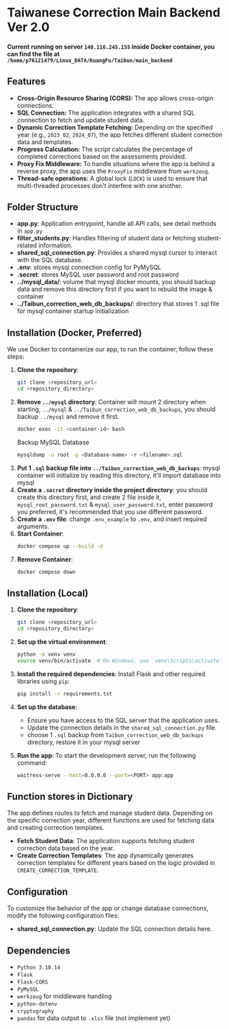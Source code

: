 # Taiwanese Correction Main Backend Ver 2.0

#### Current running on server `140.116.245.155` inside Docker container, you can find the file at `/home/p76121479/Linux_DATA/KuangFu/Taibun/main_backend`

## Features

- **Cross-Origin Resource Sharing (CORS):** The app allows cross-origin connections.
- **SQL Connection:** The application integrates with a shared SQL connection to fetch and update student data.
- **Dynamic Correction Template Fetching:** Depending on the specified year (e.g., `2023_02`, `2024_07`), the app fetches different student correction data and templates.
- **Progress Calculation:** The script calculates the percentage of completed corrections based on the assessments provided.
- **Proxy Fix Middleware:** To handle situations where the app is behind a reverse proxy, the app uses the `ProxyFix` middleware from `werkzeug`.
- **Thread-safe operations:** A global lock (`LOCK`) is used to ensure that multi-threaded processes don't interfere with one another.

## Folder Structure

- **app.py**: Application entrypoint, handle all API calls, see detail methods in `app.py`
- **filter_students.py**: Handles filtering of student data or fetching student-related information.
- **shared_sql_connection.py**: Provides a shared mysql cursor to interact with the SQL database.
- **.env**: stores mysql connection config for PyMySQL
- **.secret**: stores MySQL user password and root password
- **../mysql_data/**: volume that mysql docker mounts, you should backup data and remove this directory first if you want to rebuild the image & container
- **../Taibun_correction_web_db_backups/**: directory that stores 1 .sql file for mysql container startup initialization

## Installation (Docker, Preferred)

We use Docker to containerize our app, to run the container, follow these steps:

1. **Clone the repository**:
    ```sh
    git clone <repository_url>
    cd <repository_directory>
    ```
2. **Remove `../mysql` directory**:
    Container will mount 2 directory when starting, `../mysql` & `../Taibun_correction_web_db_backups`, you should backup `../mysql` and remove it first.
    ```sh
   docker exec -it <container-id> bash
   ```
   Backup MySQL Database
   ```sh
   mysqldump -u root -p <Database-name> -r <filename>.sql
   ```
3. **Put 1 `.sql` backup file into `../Taibun_correction_web_db_backups`**: mysql container will initialize by reading this directory, it'll import database into mysql
4. **Create a `.secret` directory inside the project directory**: you should create this directory first, and create 2 file inside it, `mysql_root_password.txt` & `mysql_user_password.txt`, enter password you preferred, it's recommended that you use different password.
5. **Create a `.env` file**: change `.env_example` to `.env`, and insert required arguments.
6. **Start Container**:
    ```sh
   docker compose up --build -d
   ```
7. **Remove Container**:
    ```sh
   docker compose down
    ```
## Installation (Local)

1. **Clone the repository**:
    ```bash
    git clone <repository_url>
    cd <repository_directory>
    ```

2. **Set up the virtual environment**:
    ```bash
    python -m venv venv
    source venv/bin/activate  # On Windows, use `venv\Scripts\activate`
    ```

3. **Install the required dependencies**:
    Install Flask and other required libraries using `pip`:
    ```bash
    pip install -r requirements.txt
    ```

4. **Set up the database**:
    - Ensure you have access to the SQL server that the application uses.
    - Update the connection details in the `shared_sql_connection.py` file.
    - choose 1 `.sql` backup from `Taibun_correction_web_db_backups` directory, restore it in your mysql server

5. **Run the app**:
    To start the development server, run the following command:
    ```bash
    waitress-serve --host=0.0.0.0 --port=<PORT> app:app
    ```

## Function stores in Dictionary

The app defines routes to fetch and manage student data. Depending on the specific correction year, different functions are used for fetching data and creating correction templates.

- **Fetch Student Data**: The application supports fetching student correction data based on the year.
- **Create Correction Templates**: The app dynamically generates correction templates for different years based on the logic provided in `CREATE_CORRECTION_TEMPLATE`.


## Configuration

To customize the behavior of the app or change database connections, modify the following configuration files:

- **shared_sql_connection.py**: Update the SQL connection details here.

## Dependencies

- `Python 3.10.14`
- `Flask`
- `Flask-CORS`
- `PyMySQL`
- `werkzeug` for middleware handling
- `python-dotenv`
- `cryptography`
- `pandas` for data output to `.xlsx` file (not implement yet)
